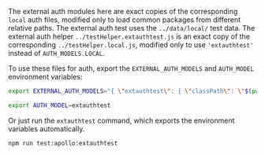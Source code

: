 The external auth modules here are exact copies of the corresponding `local` auth files, modified only to load common packages from different relative paths.
The external auth test uses the `../data/local/` test data.
The external auth helper `../testHelper.extauthtest.js` is an exact copy of the corresponding `../testHelper.local.js`, modified only to use `'extauthtest'` instead of `AUTH_MODELS.LOCAL`.

To use these files for auth, export the `EXTERNAL_AUTH_MODELS` and `AUTH_MODEL` environment variables:
```bash
export EXTERNAL_AUTH_MODELS="{ \"extauthtest\": { \"classPath\": \"$(pwd)/app/apollo/test/externalAuth/auth_local.js\", \"modelPath\": \"$(pwd)/app/apollo/test/externalAuth/user.local.schema.js\", \"initPath\": \"$(pwd)/app/apollo/test/externalAuth/init.local.js\", \"orgPath\": \"$(pwd)/app/apollo/test/externalAuth/organization.local.schema.js\" } }"

export AUTH_MODEL=extauthtest
```

Or just run the `extauthtest` command, which exports the environment variables automatically.
```
npm run test:apollo:extauthtest
```
